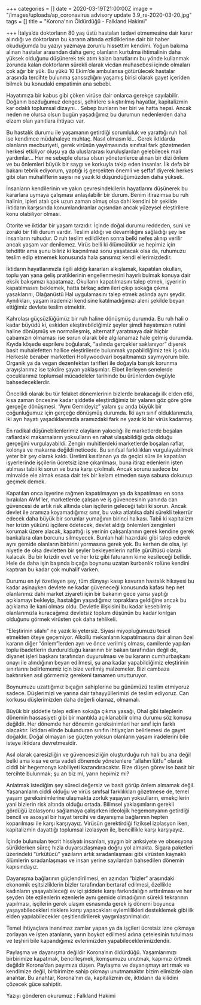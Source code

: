 +++
categories = []
date = 2020-03-19T21:00:00Z
image = "/images/uploads/ap_coronavirus advisory update 3.9_rs-2020-03-20.jpg"
tags = []
title = "Korona'nın Öldürdüğü - Falkland Hakimi"

+++
İtalya’da doktorların 80 yaş üstü hastaları tedavi etmemesine dair karar alındığı ve doktorların bu kararın altında ezildiklerine dair bir haber okuduğumda bu yazıyı yazmaya zorunlu hissettim kendimi. Yoğun bakıma alınan hastalar arasından daha genç olanların kurtulma ihtimalinin daha yüksek olduğunu düşünerek tek atım kalan barutlarını bu yönde kullanmak zorunda kalan doktorların sürekli olarak vicdan muhasebesi içinde olmaları çok ağır bir yük. Bu yükü 10 Ekim’de ambulansa götürülecek hastalar arasında tercihte bulunma şanssızlığını yaşamış birisi olarak gayet içeriden bilmek bu konudaki empatimin ana sebebi.  

Hayatımıza bir kabus gibi çöken virüse dair onlarca gerekçe sayılabilir. Doğanın bozduğumuz dengesi, şehirlere sıkıştırılmış hayatlar, kapitalizmin kar odaklı toplumsal dizaynı... Sebep bunların her biri ve hatta hepsi. Ancak neden ne olursa olsun bugün yaşadığımız bu durumun nedenlerden daha elzem olan yanıtlara ihtiyacı var.

Bu hastalık durumu ile yaşamanın getirdiği sorumluluk ve yarattığı ruh hali ise kendimce müdahaleye muhtaç. Nasıl olmasın ki… Gerek iktidarda olanların mecburiyeti, gerek virüsün yayılmasında sınıfsal fark gözetmeden herkesi etkiliyor oluşu ya da uluslararası kuruluşlardan gelebilecek mali yardımlar... Her ne sebeple olursa olsun yönetenlerce alınan bir dizi önlem ve bu önlemleri büyük bir saygı ve korkuyla takip eden insanlar. İlk defa bir bakanı tebrik ediyorum, yaptığı iş gerçekten önemli ve şeffaf diyerek herkes gibi olan muhaliflerin sayısı ne yazık ki düşündüğümüzden daha yüksek.

İnsanların kendilerinin ve yakın çevresindekilerin hayatlarını düşünerek bu kararlara uymaya çalışması anlaşılabilir bir durum. Benim itirazımsa bu ruh halinin, ipleri atalı çok uzun zaman olmuş olsa dahi kendini bir şekilde iktidarın karşısında konumlandıranlar açısından ancak yüzeysel eleştirilere konu olabiliyor olması.

Otorite ve iktidar bir yaşam tarzıdır. İçinde doğal durumu reddeden, suni ve zoraki bir fiili durum vardır. Teslim aldığı ve devamlılığını sağladığı şey ise insanların ruhudur. O ruh teslim edildikten sonra belki nefes alınıp verilir ancak yaşam var denilemez. Virüs belli ki ölümcüldür ve hepimiz için tehdittir ama şunu biliriz ki kaçınılmaz sonu yaşatacak olsa da, ruhumuzu teslim edip etmemek konusunda hala şansımız kendi ellerimizdedir.

İktidarın hayatlarımızla ilgili aldığı kararları alkışlamak, kapatılan okulları, toplu yan yana geliş pratiklerinin engellenmesini hayırlı bulmak konuya dair eksik bakışımızı kapatamaz. Okulların kapatılmasını talep etmek, işyerinin kapatılmasını beklemek, hatta birkaç adım ileri çıkıp sokağa çıkma yasaklarını, Olağanüstü Hal uygulamasını talep etmek aslında aynı şeydir. Aynılıkları, yaşam irademizi kendisine katılmadığımızı aleni şekilde beyan ettiğimiz devlete teslim etmektir.

Kahrolası güçsüzlüğümüz bir ruh haline dönüşmüş durumda. Bu ruh hali o kadar büyüdü ki, eskiden eleştirebildiğimiz şeyler şimdi hayatımızın rutini haline dönüşmüş ve normalleşmiş, alternatif yaratmaya dair hiçbir çabamızın olmaması ise sorun olarak bile algılanamaz hale gelmiş durumda. Kıyıda köşede esprilere boğularak, “aslında gerçekler saklanıyor” diyerek basit muhalefetten hallice eleştirilerde bulunmak yapabildiğimiz tek iş oldu. Herkesle beraber marketleri Hollywoodvari boşaltmamızı saymıyorum bile. Organik ya da vegan dezenfektan tarifleri ile doğayla barışık korunma arayışlarımız ise takdire şayan yaklaşımlar. Elbet ilerleyen senelerde çocuklarımız toplumsal mücadeleler tarihinde bu ürünlerden övgüyle bahsedeceklerdir.

Öncelikli olarak bu tür felaket dönemlerinin bizlerde bırakacağı ilk elden etki, kısa zaman öncesine kadar şiddetle eleştirdiğimiz bir yalanın göz göre göre gerçeğe dönüşmesi. “Aynı Gemideyiz” yalanı şu anda büyük bir çoğunluğumuz için gerçeğe dönüşmüş durumda. İki ayrı sınıf olduklarımızla, iki ayrı hayatı yaşadıklarımızla aramızdaki fark ne yazık ki bir virüs kadarmış.

En radikal düşünebilenlerimiz olayların yakıcılığı ile marketlerde boşalan raflardaki makarnaların yoksulların en rahat ulaşabildiği gıda olduğu gerçeğini vurgulayabildi. Zengin muhitlerdeki marketlerde boşalan raflar, kolonya ve makarna değildi neticede. Bu sınıfsal farklılıkları vurgulayabilmek yeter bir şey olarak kaldı. Üretimi kısıtlanan ya da geçici süre ile kapatılan işyerlerinde işçilerin ücretsiz izne çıkarılması, buna itiraz edenlerin işten atılması tabii ki sorun ve buna karşı çıkılmalı. Ancak sorunu sadece bu minvalde ele almak esasa dair tek bir kelam etmeden suya sabuna dokunup geçmek demek.

Kapatılan onca işyerine rağmen kapatılmayan ya da kapatılması en sona bırakılan AVM’ler, marketlerde çalışan ve iş güvencesinin yanında can güvencesi de artık risk altında olan işçilerin geleceği tabii ki sorun. Ancak devlet ile aramıza koyamadığımız sınır, bu vaka atlatılsa dahi sürekli tekerrür edecek daha büyük bir sorunlar yumağının birinci halkası. Tabii ki kapitalizm her krizin yükünü işçilere ödetecek, devlet aldığı önlemleri zenginleri korumak üzere alacak, kapattığı iş yerinin çalışanlarının gerek kendine gerek bankalara olan borcunu silmeyecek. Bunları hali hazırdaki gibi talep ederek aynı gemide olanların birbirini yormasına gerek yok. Bu kerhen de olsa, iyi niyetle de olsa devletten bir şeyler bekleyenlerin nafile gürültüsü olarak kalacak. Bu bir krizdir evet ve her kriz gibi faturanın kime kesileceği bellidir. Hele de daha işin başında bıçağa boynunu uzatan kurbanlık rolüne kendini kaptıran bu kadar çok muhalif varken.

Durumu en iyi özetleyen şey, tüm dünyayı kasıp kavuran hastalık hikayesi bu kadar aşinayken devlete ne kadar güveneceği konusunda kafası hep net olanlarımız dahi market ziyareti için bir bakanın gece yarısı yaptığı açıklamayı bekleyip, hastalığın yaşadığımız topraklara geldiğine ancak bu açıklama ile kani olması oldu. Devletle ilişkisini bu kadar kesebilmiş olanlarımızla kuracağımız devletsiz toplum düşünün bu kadar kırılgan olduğunu görmek virüsten çok daha tehlikeli.

“Eleştirinin silahı” ne yazık ki yetersiz. Siyasi miyopluğumuzu tescil etmekten öteye geçemiyor. Alkollü mekanların kapatılmasına dair alınan özel kararın diğer “önlem”lerden ayrı ve önce verilmiş olması, camilerde yapılan toplu ibadetlerin durdurulduğu kararının bir bakan tarafından değil de, diyanet işleri başkanı tarafından duyurulması ve bu kararın cumhurbaşkanı onayı ile alındığının beyan edilmesi, şu ana kadar yapabildiğimiz eleştirinin sınırlarını belirlememiz için bize verilmiş malzemeler. Bizi cambaza baktırırken asıl görmemiz gerekeni tamamen unutturuyor.

Boynumuzu uzattığımız bıçağın sahiplerine bu günümüzü teslim etmiyoruz sadece. Düşlerimizi ve yarına dair tahayyüllerimizi de teslim ediyoruz. Can korkusu düşlerimizden daha değerli olamaz, olmamalı.

Büyük bir şiddetle talep edilen sokağa çıkma yasağı, Ohal gibi taleplerin dönemin hassasiyeti gibi bir mantıkla açıklanabilir olma durumu söz konusu değildir. Her dönemde her dönemin gereksinimleri her sınıf için farklı olacaktır. İktidarı elinde bulunduran sınıfın ihtiyaçları belirlemesi de gayet doğaldır. Doğal olmayan ise güçten yoksun olanların yaşam iradelerini bile isteye iktidara devretmesidir.

Asıl olarak çaresizliğin ve güvencesizliğin oluşturduğu ruh hali bu ana değil belki ama kısa ve orta vadeli dönemde yönetenlere “allahın lütfu” olarak ciddi bir hegemonya kabiliyeti kazandıracaktır. Bize düşen görev ise basit bir tercihte bulunmak; şu an biz mi, yarın hepimiz mi?

Anlatmak istediğim şey süreci değersiz ve basit görüp önlem almamak değil. Yaşananların ciddi olduğu ve virüs sınıfsal farklılıkları gözetmese de, temel yaşam gereksinimlerine ulaşmakta zorluk yaşayan yoksulların, emekçilerin yani bizlerin risk altında olduğu ortada. Bilimsel yaklaşımların gerekli gördüğü izolasyonu sağlamaya çalışırken ideolojik hegemonyanın getirdiği bencil ve asosyal bir hayat tercihi ve dayanışma bağlarının hepten koparılması ile karşı karşıyayız. Virüsün gerektirdiği fiziksel izolasyon iken, kapitalizmin dayattığı toplumsal izolasyon ile, bencillikle karşı karşıyayız.

İçinde bulunulan tecrit hissiyatı insanları, yaygın bir anksiyete ve obsesyona sürüklerken süreç hızla duyarsızlaşmaya doğru yol almakta. Sigara paketleri üzerindeki “ürkütücü” yazıların artık sıradanlaşması gibi virüsten kaynaklı ölümlerin sıradanlaşması ve insan yerine sayılardan bahsedilen dönemin kapısındayız.

Dayanışma bağlarının güçlendirilmesi, en azından “bizler“ arasındaki ekonomik eşitsizliklerin bizler tarafından bertaraf edilmesi, özellikle kadınların yaşayabileceği ev içi şiddete karşı farkındalığın arttırılması ve her şeyden öte ezilenlerin ezenlerle aynı gemide olmadığının sürekli tekrarının yapılması, işçilerin gerek ulaşım esnasında gerek iş dönemi boyunca yaşayabilecekleri risklere karşı yapacakları eylemlilikleri desteklemek gibi ilk elden yapılabilecekler çeşitlendirilerek yaygınlaştırılmalıdır.

Temel ihtiyaçlara inanılmaz zamlar yapan ya da işçileri ücretsiz izne çıkmaya zorlayan ve işten atanların, yarın boykot edilmesi adına çetelesinin tutulması ve teşhiri bile kapandığımız evlerimizden yapabileceklerimizdendir.

Paylaşma ve dayanışma değildir Korona’nın öldürdüğü. Yaşamlarımızı birbirimize kapatmak, bencilleşmek, komşumuzu unutmak, kapımızı örtmek değildir Korona’dan payımıza düşen. Paylaşma ve dayanışmayı artırmak ve kendimize değil, birbirimize sahip çıkmayı unutmamaktır bizim elimizde olan anahtar. Bu anahtar, Korona’nın da, kapitalizmin de, iktidarın da kilidini çözecek güce sahiptir.

Yazıyı gönderen okurumuz : Falkland Hakimi